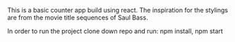 This is a basic counter app build using react. The inspiration for the stylings are from the movie title sequences of Saul Bass.

In order to run the project clone down repo and run:
npm install, npm start
